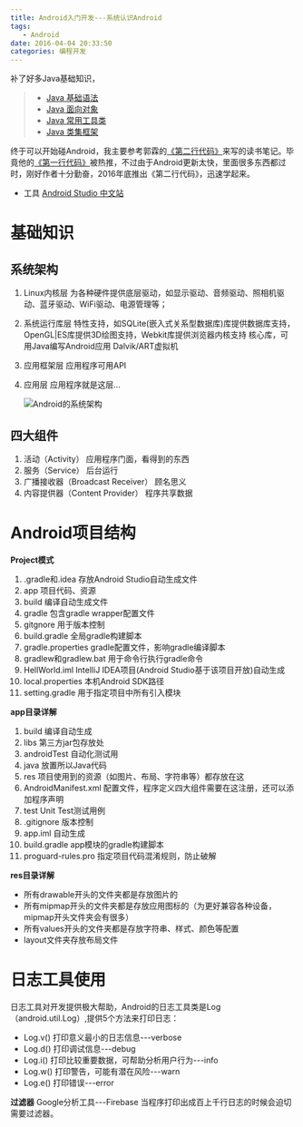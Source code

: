 ```yaml
---
title: Android入门开发---系统认识Android
tags:
   - Android
date: 2016-04-04 20:33:50
categories: 编程开发
---
```

补了好多Java基础知识，

> - [Java 基础语法]()
> - [Java 面向对象]()
> - [Java 常用工具类]()
> - [Java 类集框架]()

终于可以开始碰Android，我主要参考郭霖的[《第二行代码》](http://www.ituring.com.cn/book/1841)来写的读书笔记。毕竟他的[《第一行代码》](http://www.ituring.com.cn/book/1473)被热推，不过由于Android更新太快，里面很多东西都过时，刚好作者十分勤奋，2016年底推出《第二行代码》，迅速学起来。

- 工具 [Android Studio 中文站](http://www.android-studio.org/) 

<!--more-->

# 基础知识
## 系统架构
1. Linux内核层
   为各种硬件提供底层驱动，如显示驱动、音频驱动、照相机驱动、蓝牙驱动、WiFi驱动、电源管理等；
2. 系统运行库层
   特性支持，如SQLite(嵌入式关系型数据库)库提供数据库支持，OpenGL|ES库提供3D绘图支持，Webkit库提供浏览器内核支持
   核心库，可用Java编写Android应用
   Dalvik/ART虚拟机
3. 应用框架层
   应用程序可用API
4. 应用层
   应用程序就是这层...

   ![Android的系统架构](http://images.cnitblog.com/blog/473657/201301/18203746-970e2cbe223e4c1c9ca129e7a2feb6c6.jpg)

## 四大组件
1. 活动（Activity）
   应用程序门面，看得到的东西
2. 服务（Service）
   后台运行
3. 广播接收器（Broadcast Receiver）
   顾名思义
4. 内容提供器（Content Provider）
   程序共享数据

# Android项目结构
**Project模式**
1. .gradle和.idea
   存放Android Studio自动生成文件
2. app
   项目代码、资源
3. build
   编译自动生成文件
4. gradle
   包含gradle wrapper配置文件
5. gitgnore
   用于版本控制
6. build.gradle
   全局gradle构建脚本
7. gradle.properties
   gradle配置文件，影响gradle编译脚本
8. gradlew和gradlew.bat
   用于命令行执行gradle命令
9. HellWorld.iml
   IntelliJ IDEA项目(Android Studio基于该项目开放)自动生成
10. local.properties
  本机Android SDK路径
11. setting.gradle
   用于指定项目中所有引入模块

**app目录详解**
1. build
   编译自动生成
2. libs
   第三方jar包存放处
3. androidTest
   自动化测试用
4. java
   放置所以Java代码
5. res
   项目使用到的资源（如图片、布局、字符串等）都存放在这
6. AndroidManifest.xml
   配置文件，程序定义四大组件需要在这注册，还可以添加程序声明
7. test
   Unit Test测试用例
8. .gitignore
   版本控制
9. app.iml
   自动生成
10. build.gradle
  app模块的gradle构建脚本
11. proguard-rules.pro
   指定项目代码混淆规则，防止破解

**res目录详解**
- 所有drawable开头的文件夹都是存放图片的
- 所有mipmap开头的文件夹都是存放应用图标的（为更好兼容各种设备，mipmap开头文件夹会有很多）
- 所有values开头的文件夹都是存放字符串、样式、颜色等配置
- layout文件夹存放布局文件

# 日志工具使用
日志工具对开发提供极大帮助，Android的日志工具类是Log（android.util.Log）,提供5个方法来打印日志：
- Log.v()
   打印意义最小的日志信息---verbose
- Log.d()
   打印调试信息---debug
- Log.i()
   打印比较重要数据，可帮助分析用户行为---info
- Log.w()
   打印警告，可能有潜在风险---warn
- Log.e()
   打印错误---error

**过滤器**
Google分析工具---Firebase
 当程序打印出成百上千行日志的时候会迫切需要过滤器。